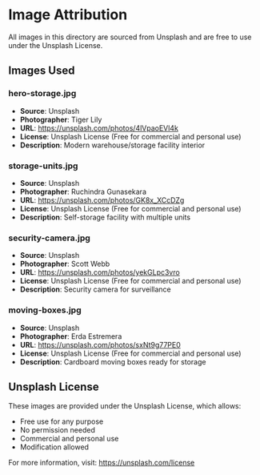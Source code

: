 # Image Attribution

All images in this directory are sourced from Unsplash and are free to use under the Unsplash License.

## Images Used

### hero-storage.jpg
- **Source**: Unsplash
- **Photographer**: Tiger Lily
- **URL**: https://unsplash.com/photos/4lVpaoEVl4k
- **License**: Unsplash License (Free for commercial and personal use)
- **Description**: Modern warehouse/storage facility interior

### storage-units.jpg
- **Source**: Unsplash
- **Photographer**: Ruchindra Gunasekara
- **URL**: https://unsplash.com/photos/GK8x_XCcDZg
- **License**: Unsplash License (Free for commercial and personal use)
- **Description**: Self-storage facility with multiple units

### security-camera.jpg
- **Source**: Unsplash
- **Photographer**: Scott Webb
- **URL**: https://unsplash.com/photos/yekGLpc3vro
- **License**: Unsplash License (Free for commercial and personal use)
- **Description**: Security camera for surveillance

### moving-boxes.jpg
- **Source**: Unsplash
- **Photographer**: Erda Estremera
- **URL**: https://unsplash.com/photos/sxNt9g77PE0
- **License**: Unsplash License (Free for commercial and personal use)
- **Description**: Cardboard moving boxes ready for storage

## Unsplash License

These images are provided under the Unsplash License, which allows:
- Free use for any purpose
- No permission needed
- Commercial and personal use
- Modification allowed

For more information, visit: https://unsplash.com/license
